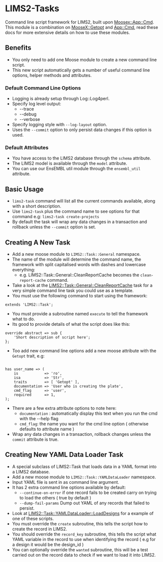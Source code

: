 # LIMS2-Tasks
Command line script framework for LIMS2, built upon [Moosex::App::Cmd](https://metacpan.org/pod/MooseX::App::Cmd).
This module is a combination on [MooseX::Getopt](https://metacpan.org/pod/MooseX::Getopt) and [App::Cmd](https://metacpan.org/pod/App::Cmd), read these docs for more extensive details on how to use these modules.

## Benefits
* You only need to add one Moose module to create a new command line script.
* This new script automatically gets a number of useful command line options, helper methods and attributes.

### Default Command Line Options
* Logging is already setup through Log::Log4perl.
* Specify log level output:
    * --trace
    * --debug
    * --verbose
* Specify logging style with `--log-layout` option.
* Uses the `--commit` option to only persist data changes if this option is used.

### Default Attributes
* You have access to the LIMS2 database through the `schema` attribute.
* The LIMS2 model is available through the `model` attribute.
* You can use our EnsEMBL util module through the `ensembl_util` attribute.

## Basic Usage
* `lims2-task` command will list all the current commands available, along with a short description.
* Use `lims2-task` plus the command name to see options for that command e.g: `lims2-task create-projects`
* By default the task will wrap any data changes in a transaction and rollback unless the `--commit` option is set.

## Creating A New Task
* Add a new moose module to `LIMS2::Task::General` namespace.
* The name of the module will determine the command name, the framework with split capitalised words with dashes and lowercase everything:
    * e.g. LIMS2::Task::General::CleanReportCache becomes the `clean-report-cache` command.
* Take a look at the [LIMS2::Task::General::CleanReportCache](https://github.com/htgt/LIMS2-Tasks/blob/devel/lib/LIMS2/Task/General/CleanReportCache.pm) task for a very simple command line task you could use as a template.
* You must use the following command to start using the framework:

 ```
extends 'LIMS2::Task';
```
* You must provide a subroutine named `execute` to tell the framework what to do.
* Its good to provide details of what the script does like this:

```
override abstract => sub {
    'Short description of script here';
};
```

* Too add new command line options add a new moose attribute with the `Getopt` trait, e.g:

```

has user_name => (
    is            => 'ro',
    isa           => 'Str',
    traits        => [ 'Getopt' ],
    documentation => 'User who is creating the plate',
    cmd_flag      => 'user',
    required      => 1,
);
```

* There are a few extra attribute options to note here:
    * `documentation` : automatically display this text when you run the cmd with the --help flag
    * `cmd_flag`: the name you want for the cmd line option ( otherwise defaults to attribute name )
* Wrap any data changes in a transaction, rollback changes unless the `commit` attribute is true.

## Creating New YAML Data Loader Task
* A special subclass of LIMS2::Task that loads data in a YAML format into a LIMS2 database.
* Add a new moose module to `LIMS2::Task::YAMLDataLoader` namespace.
* Input YAML file is sent in as command line argument.
* It has 2 extra command line options available by default:
    * `--continue-on-error` if one record fails to be created carry on trying to load the others ( true by default )
    * `--dump-fail-params` Dump out YAML of any records that failed to persist.
* Look at [LIMS2::Task::YAMLDataLoader::LoadDesigns](https://github.com/htgt/LIMS2-Tasks/blob/devel/lib/LIMS2/Task/YAMLDataLoader/LoadDesigns.pm) for a example of one of these scripts.
* You must override the `create` subroutine, this tells the script how to create the record in LIMS2.
* You should override the `record_key` subroutine, this tells the script what YAML variable in the record to
use when identifying the record ( e.g for a design it would be the design_id )
* You can optionally override the `wanted` subroutine, this will be a test carried out on the record data to check if we want to load it into LIMS2.
